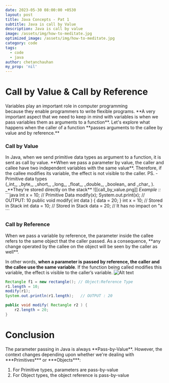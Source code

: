 ```yaml
---
date: 2023-05-30 08:00:00 +0530
layout: post
title: Java Concepts - Pat 1
subtitle: Java is call by Value
description: Java is call by value
image: /assets/img/how-to-meditate.jpg
optimized_image: /assets/img/how-to-meditate.jpg
category: code
tags:
  - code
  - java
author: chetanchauhan
my_prop: 'nil'
---
```

<h1>Call by Value & Call by Reference</h1>
Variables play an important role in computer programming because they enable programmers to write flexible programs. **A very important aspect that we need to keep in mind with variables is when we pass variables them as arguments to a function**.
Let's explore what happens when the caller of a function **passes arguments to the callee by value and by reference.**
<h3>Call by Value</h3>
In Java, when we send primitive data types as argument to a function, it is sent as call by value. **When we pass a parameter by value, the caller and callee have two independent variables with the same value**. Therefore, if the callee modifies its variable, the effect is not visible to the caller. 
PS. - Primitive data types (_int_, _byte_, _short_, _long_, _float_, _double_, _boolean_ and _char_ ). _**They're stored directly on the stack**
![[call_by_value.png]]
<i>Example :: </i>
```java
Int x = 10; // Primitive Data
modify(x); 
System.out.print(x);  // OUTPUT: 10 
public void modify( int data ) {
	data = 20;
}
int x = 10;    // Stored in Stack
int data = 10; // Stored in Stack 
data = 20;     // It has no impact on "x
```

<h3>Call by Reference</h3>
When we pass a variable by reference, the parameter inside the callee refers to the same object that the caller passed. As a consequence, **any change operated by the callee on the object will be seen by the caller as well**.

In other words, **when a parameter is passed by reference, the caller and the callee use the same variable**. If the function being called modifies this variable, the effect is visible to the caller’s variable.
![Alt text](resources/call_by_reference.png)
```java
Rectangle f1 = new rectangle(); // Object:Reference Type
r1.length = 10;
modify(r1);
System.out.println(r1.length);   // OUTPUT : 20

public void modify( Rectangle r2 ) {
	r2.length = 20;
}
```

<h1>Conclusion</h1>
The parameter passing in Java is always **Pass-by-Value**. However, the context changes depending upon whether we're dealing with ***Primitives*** or ***Objects***:

1.  For Primitive types, parameters are pass-by-value
2.  For Object types, the object reference is pass-by-value